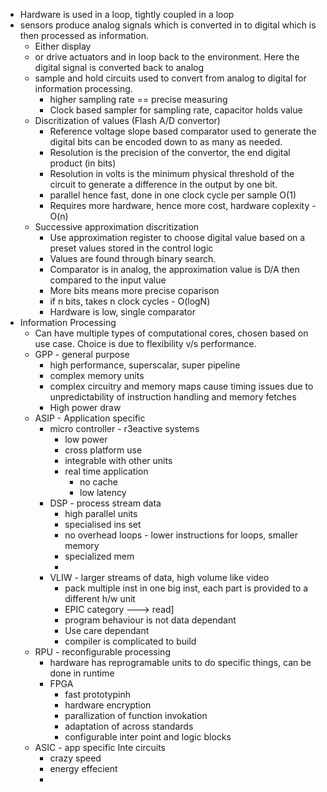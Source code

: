 - Hardware is used in a loop, tightly coupled in a loop
- sensors produce analog signals which is converted in to digital which is then processed as information.
	- Either display
	- or drive actuators and in loop back to the environment. Here the digital signal is converted back to analog
	- sample and hold circuits used to convert from analog to digital for information processing.
		- higher sampling rate == precise measuring
		- Clock based sampler for sampling rate, capacitor holds value
	- Discritization of values (Flash A/D convertor)
		- Reference voltage slope based comparator used to generate the digital bits can be encoded down to as many as needed.
		- Resolution is the precision of the convertor, the end digital product (in bits)
		- Resolution in volts is the minimum physical threshold of the circuit to generate a difference in the output by one bit.
		- parallel hence fast, done in one clock cycle per sample O(1)
		- Requires more hardware, hence more cost, hardware coplexity - O(n)
	- Successive approximation discritization
		- Use approximation register to choose digital value based on a preset values stored in the control logic
		- Values are found through binary search.
		- Comparator is in analog, the approximation value is D/A then compared to the input value
		- More bits means more precise coparison
		- if n bits, takes n clock cycles - O(logN)
		- Hardware is low, single comparator
- Information Processing
	- Can have multiple types of computational cores, chosen based on use case. Choice is due to flexibility v/s performance. 
	- GPP - general purpose
		- high performance, superscalar, super pipeline
		- complex memory units
		- complex circuitry and memory maps cause timing issues due to unpredictability of instruction handling and memory fetches
		- High power draw
	- ASIP - Application specific
		- micro controller - r3eactive systems
			- low power
			- cross platform use
			- integrable with other units
			- real time application
				- no cache
				- low latency
		- DSP - process stream data
			- high parallel units
			- specialised ins set
			- no overhead loops - lower instructions for loops, smaller memory
			- specialized mem
			- 
		- VLIW - larger streams of data, high volume like video
			- pack multiple inst in one big inst, each part is provided to a different h/w unit
			- EPIC category ---> read]
			- program behaviour is not data dependant
			- Use care dependant
			- compiler is complicated to build
	- RPU - reconfigurable processing
		- hardware has reprogramable units to do specific things, can be done in runtime
		- FPGA
			- fast prototypinh
			- hardware encryption
			- parallization of function invokation
			- adaptation of across standards
			- configurable inter point and logic blocks
	- ASIC - app specific Inte circuits
		- crazy speed
		- energy effecient
		- 